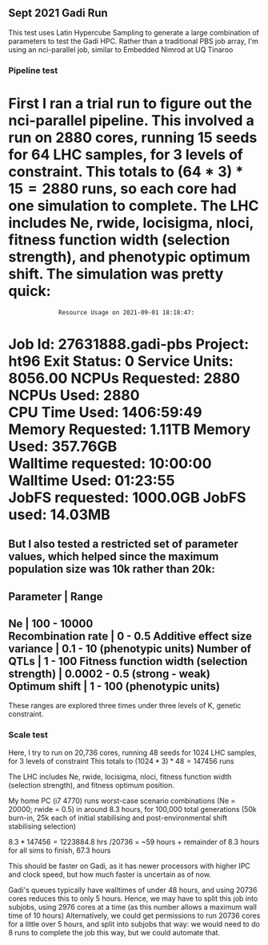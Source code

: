 ## Sept 2021 Gadi Run

This test uses Latin Hypercube Sampling to generate a large combination of parameters to test the Gadi HPC.
Rather than a traditional PBS job array, I'm using an nci-parallel job, similar to Embedded Nimrod at UQ Tinaroo

### Pipeline test
First I ran a trial run to figure out the nci-parallel pipeline. This involved a run on 2880 cores, running
15 seeds for 64 LHC samples, for 3 levels of constraint.
This totals to $(64*3)*15 = 2880$ runs, so each core had one simulation to complete.
The LHC includes Ne, rwide, locisigma, nloci, fitness function width (selection strength), and phenotypic optimum shift.
The simulation was pretty quick:
======================================================================================
                  Resource Usage on 2021-09-01 18:18:47:
   Job Id:             27631888.gadi-pbs
   Project:            ht96
   Exit Status:        0
   Service Units:      8056.00
   NCPUs Requested:    2880                   NCPUs Used: 2880            
                                                                 CPU Time Used: 1406:59:49                                
   Memory Requested:   1.11TB                Memory Used: 357.76GB        
   Walltime requested: 10:00:00            Walltime Used: 01:23:55        
   JobFS requested:    1000.0GB               JobFS used: 14.03MB        
======================================================================================

But I also tested a restricted set of parameter values, which helped since the maximum population size was 10k rather than 20k:
-----------------------------------------------------------------------------
Parameter |	Range
-----------------------------------------------------------------------------	
Ne	| 100 - 10000	
Recombination rate |	0 - 0.5	
Additive effect size variance |	0.1 - 10 (phenotypic units)	
Number of QTLs |	1 - 100	
Fitness function width (selection strength) | 0.0002 - 0.5 (strong - weak)	
Optimum shift |	1 - 100 (phenotypic units)
-----------------------------------------------------------------------------
These ranges are explored three times under three levels of K, genetic constraint.

### Scale test

Here, I try to run on 20,736 cores, running 48 seeds for 1024 LHC samples, for 3 levels of constraint
This totals to $(1024*3)*48 = 147456$ runs 

The LHC includes Ne, rwide, locisigma, nloci, fitness function width (selection strength), and fitness optimum position.

My home PC (i7 4770) runs worst-case scenario combinations (Ne = 20000; rwide = 0.5) in around 8.3 hours, for 100,000 total generations
(50k burn-in, 25k each of initial stabilising and post-environmental shift stabilising selection)

$8.3 * 147456 = 1223884.8$ hrs
/20736 = ~59 hours + remainder of 8.3 hours for all sims to finish, 67.3 hours

This should be faster on Gadi, as it has newer processors with higher IPC and clock speed, but how much faster is uncertain as of now.

Gadi's queues typically have walltimes of under 48 hours, and using 20736 cores reduces this to only 5 hours. 
Hence, we may have to split this job into subjobs, using 2976 cores at a time (as this number allows a maximum wall time of 10 hours)
Alternatively, we could get permissions to run 20736 cores for a little over 5 hours, and split into subjobs that way: we would need to do 8 runs
to complete the job this way, but we could automate that.
